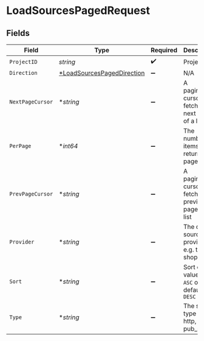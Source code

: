 # LoadSourcesPagedRequest


## Fields

| Field                                                        | Type                                                         | Required                                                     | Description                                                  |
| ------------------------------------------------------------ | ------------------------------------------------------------ | ------------------------------------------------------------ | ------------------------------------------------------------ |
| `ProjectID`                                                  | *string*                                                     | :heavy_check_mark:                                           | Project ID                                                   |
| `Direction`                                                  | [*LoadSourcesPagedDirection](./loadsourcespageddirection.md) | :heavy_minus_sign:                                           | N/A                                                          |
| `NextPageCursor`                                             | **string*                                                    | :heavy_minus_sign:                                           | A pagination cursor to fetch the next page of a list         |
| `PerPage`                                                    | **int64*                                                     | :heavy_minus_sign:                                           | The number of items to return per page                       |
| `PrevPageCursor`                                             | **string*                                                    | :heavy_minus_sign:                                           | A pagination cursor to fetch the previous page of a list     |
| `Provider`                                                   | **string*                                                    | :heavy_minus_sign:                                           | The custom source provider e.g. twitter, shopify             |
| `Sort`                                                       | **string*                                                    | :heavy_minus_sign:                                           | Sort order, values are `ASC` or `DESC`, defaults to `DESC`   |
| `Type`                                                       | **string*                                                    | :heavy_minus_sign:                                           | The source type e.g. http, pub_sub                           |